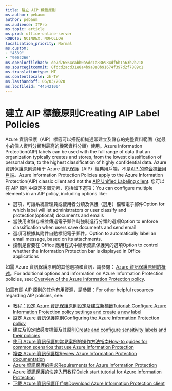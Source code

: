 ```yaml
---
title: 建立 AIP 標籤原則
ms.author: pebaum
author: pebaum
ms.audience: ITPro
ms.topic: article
ms.prod: office-online-server
ROBOTS: NOINDEX, NOFOLLOW
localization_priority: Normal
ms.custom:
- "4539"
- "9002266"
ms.openlocfilehash: de7d76564cabb0a5dd1a836984df6b1a63b2b218
ms.sourcegitcommit: 8fdcd2acd31e8a4b9a8a0b91674f397d2f7889c1
ms.translationtype: MT
ms.contentlocale: zh-TW
ms.lasthandoff: 06/03/2020
ms.locfileid: "44542100"
---
```

# <a name="creating-aip-label-policies"></a><span data-ttu-id="73dee-102">建立 AIP 標籤原則</span><span class="sxs-lookup"><span data-stu-id="73dee-102">Creating AIP Label Policies</span></span>

<span data-ttu-id="73dee-103">Azure 資訊保護（AIP）標籤可以搭配組織通常建立及儲存的完整資料範圍（從最小的個人資料分類到最高的機密資料分類）使用。</span><span class="sxs-lookup"><span data-stu-id="73dee-103">Azure Information Protection(AIP) labels can be used with the full range of data that an organization typically creates and stores, from the lowest classification of personal data, to the highest classification of highly confidential data.</span></span> <span data-ttu-id="73dee-104">Azure 資訊保護原則適用于 Azure 資訊保護（AIP）經典用戶端，不是[AIP 的整合標籤用戶端](https://docs.microsoft.com/azure/information-protection/rms-client/unifiedlabelingclient-version-release-history)。</span><span class="sxs-lookup"><span data-stu-id="73dee-104">Azure Information Protection Policies apply to the Azure Information Protection(AIP) classic client and not the  [AIP Unified Labeling client](https://docs.microsoft.com/azure/information-protection/rms-client/unifiedlabelingclient-version-release-history).</span></span> <span data-ttu-id="73dee-105">您可以在 AIP 原則中設定多個元素，包括如下選項：</span><span class="sxs-lookup"><span data-stu-id="73dee-105">You can configure multiple elements in an AIP policy, including options like:</span></span>

- <span data-ttu-id="73dee-106">選項，可讓系統管理員或使用者分類及保護（選用）檔和電子郵件</span><span class="sxs-lookup"><span data-stu-id="73dee-106">Option for which label will let administrators or user classify and protection(optional) documents and emails</span></span>
- <span data-ttu-id="73dee-107">當使用者儲存檔並傳送電子郵件時強制進行分類的選項</span><span class="sxs-lookup"><span data-stu-id="73dee-107">Option to enforce classification when users save documents and send email</span></span>
- <span data-ttu-id="73dee-108">選項可根據其附件自動標記電子郵件。</span><span class="sxs-lookup"><span data-stu-id="73dee-108">Option to automatically label an email message, based on its attachments.</span></span>
- <span data-ttu-id="73dee-109">控制是否要在 Office 應用程式中顯示資訊保護列的選項</span><span class="sxs-lookup"><span data-stu-id="73dee-109">Option to control whether the Information Protection bar is displayed in Office applications</span></span>

<span data-ttu-id="73dee-110">如需 Azure 資訊保護原則的其他選項和資訊，請參閱： [Azure 資訊保護原則的概述](https://docs.microsoft.com/azure/information-protection/overview-policy)。</span><span class="sxs-lookup"><span data-stu-id="73dee-110">For additional options and information on Azure Information Protection policies, see: [Overview of the Azure Information Protection policy](https://docs.microsoft.com/azure/information-protection/overview-policy).</span></span>  

<span data-ttu-id="73dee-111">如需有關 AIP 原則的其他有用資源，請參閱：</span><span class="sxs-lookup"><span data-stu-id="73dee-111">For other helpful resources regarding AIP policies, see:</span></span>

- [<span data-ttu-id="73dee-112">教程：設定 Azure 資訊保護原則設定及建立新標籤</span><span class="sxs-lookup"><span data-stu-id="73dee-112">Tutorial: Configure Azure Information Protection policy settings and create a new label</span></span>](https://docs.microsoft.com/azure/information-protection/infoprotect-quick-start-tutorial)  
- [<span data-ttu-id="73dee-113">設定 Azure 資訊保護原則</span><span class="sxs-lookup"><span data-stu-id="73dee-113">Configuring the Azure Information Protection policy</span></span>](https://docs.microsoft.com/azure/information-protection/configure-policy)  
- [<span data-ttu-id="73dee-114">建立及設定敏感度標籤及其原則</span><span class="sxs-lookup"><span data-stu-id="73dee-114">Create and configure sensitivity labels and their policies</span></span>](https://docs.microsoft.com/microsoft-365/compliance/create-sensitivity-labels)  
- [<span data-ttu-id="73dee-115">使用 Azure 資訊保護的常見案例的操作方法指南</span><span class="sxs-lookup"><span data-stu-id="73dee-115">How-to guides for common scenarios that use Azure Information Protection</span></span>](https://docs.microsoft.com/azure/information-protection/how-to-guides)  
- [<span data-ttu-id="73dee-116">複查 Azure 資訊保護檔</span><span class="sxs-lookup"><span data-stu-id="73dee-116">Review Azure Information Protection documentation</span></span>](https://docs.microsoft.com/azure/information-protection/what-is-information-protection)  
- [<span data-ttu-id="73dee-117">Azure 資訊保護的需求</span><span class="sxs-lookup"><span data-stu-id="73dee-117">Requirements for Azure Information Protection</span></span>](https://docs.microsoft.com/azure/information-protection/get-started/requirements)  
- [<span data-ttu-id="73dee-118">Azure 資訊保護的快速入門教程</span><span class="sxs-lookup"><span data-stu-id="73dee-118">Quick start tutorial for Azure Information Protection</span></span>](https://docs.microsoft.com/azure/information-protection/get-started/infoprotect-quick-start-tutorial)  
- [<span data-ttu-id="73dee-119">下載 Azure 資訊保護用戶端</span><span class="sxs-lookup"><span data-stu-id="73dee-119">Download Azure Information Protection client</span></span>](https://www.microsoft.com/download/details.aspx?id=53018)